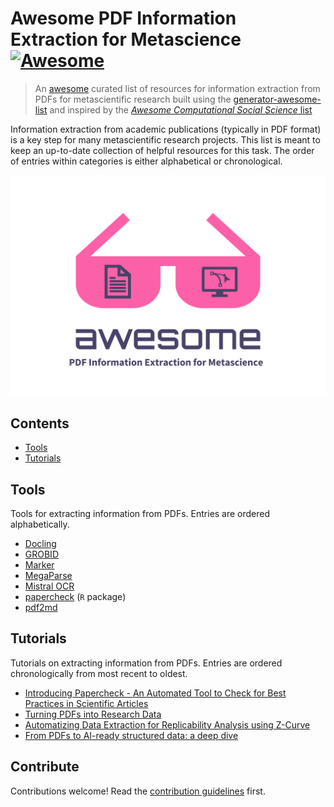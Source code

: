 # Awesome PDF Information Extraction for Metascience [![Awesome](https://awesome.re/badge.svg)](https://awesome.re)

> An [awesome](https://github.com/sindresorhus/awesome) curated list of resources for information extraction from PDFs for metascientific research
> built using the [generator-awesome-list](https://github.com/dar5hak/generator-awesome-list) and inspired by the [*Awesome Computational Social Science* list](https://github.com/gesiscss/awesome-computational-social-science)

Information extraction from academic publications (typically in PDF format) is a key step for many metascientific research projects. This list is meant to keep an up-to-date collection of helpful resources for this task. The order of entries within categories is either alphabetical or chronological.

![logo](logo.png)


## Contents

- [Tools](#tools)
- [Tutorials](#tutorials)


## Tools

Tools for extracting information from PDFs. Entries are ordered alphabetically.

- [Docling](https://docling-project.github.io/docling/)
- [GROBID](https://github.com/kermitt2/grobid)
- [Marker](https://github.com/datalab-to/marker)
- [MegaParse](https://github.com/QuivrHQ/MegaParse)
- [Mistral OCR](https://mistral.ai/news/mistral-ocr)
- [papercheck](https://github.com/scienceverse/papercheck/) (`R` package)
- [pdf2md](https://github.com/mrmps/pdf2md)


## Tutorials

Tutorials on extracting information from PDFs. Entries are ordered chronologically from most recent to oldest.

- [Introducing Papercheck - An Automated Tool to Check for Best Practices in Scientific Articles](https://daniellakens.blogspot.com/2025/06/introducing-papercheck.html)
- [Turning PDFs into Research Data](https://berd-nfdi.github.io/turning-pdfs-into-research-data.io/)
- [Automatizing Data Extraction for Replicability Analysis using Z-Curve](https://github.com/julianquandt/zcurve_autorep)
- [From PDFs to AI-ready structured data: a deep dive](https://explosion.ai/blog/pdfs-nlp-structured-data)


## Contribute

Contributions welcome! Read the [contribution guidelines](contributing.md) first.
